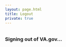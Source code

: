 ```yaml
---
layout: page.html
title: Logout
private: true
---
```


<div class="main home" role="main">
  <div class="section main-menu">
    <div class="row">
      <div class="small-12 columns">
        <div class="csp-inline-patch-logout">
        <h3>Signing out of VA.gov...</h3>
        </div>
      </div>
    </div>
  </div>
</div>

<script>
  var returnUrl = window.sessionStorage.getItem('returnUrl');
  window.sessionStorage.removeItem('returnUrl');
  window.localStorage.removeItem('hasSession');
  window.localStorage.removeItem('userFirstName');

  var isFullScreenLoginEnabled = window.localStorage.getItem('enableFullScreenLogin');
  if (isFullScreenLoginEnabled) {
    window.location = '/';
  } else {
    window.close();
  }
</script>
